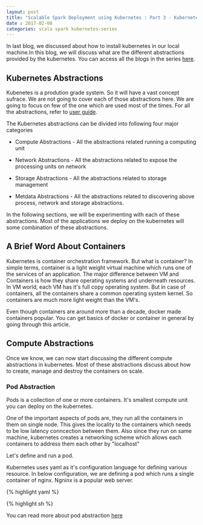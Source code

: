 ```yaml
---
layout: post
title: "Scalable Spark Deployment using Kubernetes : Part 3 - Kubernetes Abstractions" 
date : 2017-02-08
categories: scala spark kubernetes-series
---
```

In last blog, we discussed about how to install kubernetes in our local machine.In this blog, we will discuss what are the different abstractions
provided by the kubernetes. You can access all the blogs in the series [here](/categories/kubernetes-series).


## Kubernetes Abstractions

Kubenetes is a prodution grade system. So it will have a vast concept sufrace. We are not going to cover each of those abstractions here. We are
going to focus on few of the one which are used most of the times. For all the abstractions, refer to [user guide](https://kubernetes.io/docs/user-guide/).

The Kubernetes abstractions can be divided into following four major categories

* Compute Abstractions - All the abstractions related running a computing unit

* Network Abstractions - All the abstractions related to expose the processing units on network

* Storage Abstractions - All the abstractions related to storage management

* Metdata Abstractions - All the abstractions related to discovering above process, network and storage abstractions.

In the following sections, we will be experimenting with each of these abstractions. Most of the applications we deploy on the kubernetes will some 
combination of these abstractions.


## A Brief Word About Containers

Kubernetes is container orchestration framework. But what is container? In simple terms, container is a light weight virtual machine which runs one of the services
of an application. The major difference between VM and Containers is how they share operating systems and underneath resources. In VM world, each VM has it's full copy operating system. But in case of containers, all the containers share a common operating system kernel. So containers are much more light weight than the VM's.

Even though containers are around more than a decade, docker made containers popular. You can get basics of docker or container in general by going through this article.

## Compute Abstractions

Once we know, we can now start discussing the different compute abstractions in kubernetes. Most of these abstractions discuss about how to create, manage and destroy
the containers on scale.


### Pod Abstraction

Pods is a collection of one or more containers. It's smallest compute unit you can deploy on the kubernetes.

One of the important aspects of pods are, they run all the containers in them on single node. This gives the locality to the containers which needs to be low latency conncection between them. Also since they run on same machine, kubernetes creates a networking scheme which allows each containers to address them each other by "localhost"

Let's define and run a pod. 

Kubernetes uses yaml as it's configuration language for defining various resource.
In below configuration, we are defining a pod which runs a single container of nginx. Ngninx is a popular
web server. 

{% highlight yaml %} 

{% highlight sh %}
	

You can read more about pod abstraction [here](https://kubernetes.io/docs/user-guide/pods/)
